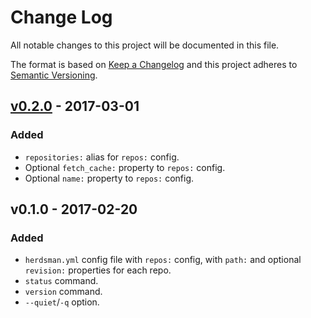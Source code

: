 # Change Log

All notable changes to this project will be documented in this file.

The format is based on [Keep a Changelog](http://keepachangelog.com/) and this project adheres to [Semantic Versioning](http://semver.org/).

## [v0.2.0] - 2017-03-01

### Added

* `repositories:` alias for `repos:` config.
* Optional `fetch_cache:` property to `repos:` config.
* Optional `name:` property to `repos:` config.

## v0.1.0 - 2017-02-20

### Added

* `herdsman.yml` config file with `repos:` config, with `path:` and optional `revision:` properties for each repo.
* `status` command.
* `version` command.
* `--quiet`/`-q` option.

[Unreleased]: https://github.com/tommarshall/herdsman/compare/v0.2.0...HEAD
[v0.2.0]: https://github.com/tommarshall/herdsman/compare/v0.1.0...v0.2.0
